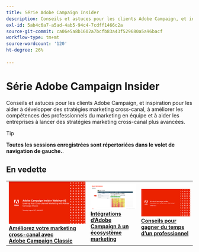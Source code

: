 ```yaml
---
title: Série Adobe Campaign Insider
description: Conseils et astuces pour les clients Adobe Campaign, et inspiration pour les aider à développer des stratégies marketing cross-canal, à améliorer les compétences des professionnels du marketing en équipe et à aider les entreprises à lancer des stratégies marketing cross-canal plus avancées.
exl-id: 5ab4c6a7-a5ad-4ab5-94c4-7cdff1466c2a
source-git-commit: ca06e5a8b1602a7bcfb83a43f529680a5a96bacf
workflow-type: tm+mt
source-wordcount: '120'
ht-degree: 26%

---
```


# Série Adobe Campaign Insider

Conseils et astuces pour les clients Adobe Campaign, et inspiration pour les aider à développer des stratégies marketing cross-canal, à améliorer les compétences des professionnels du marketing en équipe et à aider les entreprises à lancer des stratégies marketing cross-canal plus avancées.

>[!TIP]
>
>**Toutes les sessions enregistrées sont répertoriées dans le volet de navigation de gauche.**.

## En vedette

<table>
  <tr>
   <td>
      <a href="2022/cross-channel.md">
      <img alt="Améliorez votre marketing cross-canal avec Adobe Campaign Classic" src="assets/cross-channel.png"/>
      </a>
      <div>
         <a href="./2022/cross-channel.md"><strong>Améliorez votre marketing cross-canal avec Adobe Campaign Classic</strong></a>
         <br/>
      </div>
   </td>
   <td>
      <a href="2022/integrations.md">
      <img alt="Intégrations d’Adobe Campaign à un écosystème marketing" src="assets/integrations.png"/>
      </a>
      <div>
         <a href="./2022/integrations.md"><strong>Intégrations d’Adobe Campaign à un écosystème marketing</strong></a>
         <br/>
      </div>
   </td>
   <td>
      <a href="2022/tips.md">
      <img alt="Conseils pour gagner du temps d’un professionnel" src="./assets/tips.png"/>
      </a>
      <div>
         <a href="2022/tips.md"><strong>Conseils pour gagner du temps d’un professionnel</strong></a>
         <br/>
      </div>
   </td>
</table>
